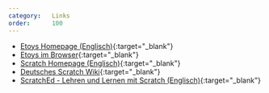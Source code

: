 ```yaml
---
category:   Links
order:      100
---
```


- [Etoys Homepage (Englisch)](http://squeakland.org){:target="_blank"}
- [Etoys im Browser](http://bertfreudenberg.github.io/SqueakJS/etoys/){:target="_blank"}
- [Scratch Homepage (Englisch)](http://scratch.mit.edu){:target="_blank"}
- [Deutsches Scratch Wiki](http://scratch-dach.info){:target="_blank"}
- [ScratchEd - Lehren und Lernen mit Scratch (Englisch)](http://scratched.media.mit.edu){:target="_blank"}
